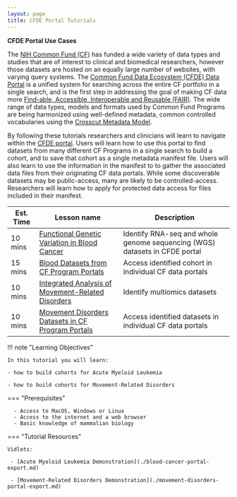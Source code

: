 ```yaml
---
layout: page
title: CFDE Portal Tutorials
---
```


**CFDE Portal Use Cases**

The [NIH Common Fund (CF)](https://commonfund.nih.gov) has funded a wide variety of data types and studies that are of interest to clinical and biomedical researchers, however those datasets are hosted on an equally large number of websites, with varying query systems. The [Common Fund Data Ecosystem (CFDE) Data Portal](https://app.nih-cfde.org) is a unified system for searching across the entire CF portfolio in a single search, and is the first step in addressing the goal of making CF data more [Find-able, Accessible, Interoperable and Reusable (FAIR)](https://www.nih-cfde.org/product/fair-cookbook/). The wide range of data types, models and formats used by Common Fund Programs are being harmonized using well-defined metadata, common controlled vocabularies using the [Crosscut Metadata Model](https://www.nih-cfde.org/product/cfde-c2m2/).

By following these tutorials researchers and clinicians will learn to navigate within the [CFDE portal](https://app.nih-cfde.org). Users will learn how to use this portal to find datasets from many different CF Programs in a single search to build a cohort, and to save that cohort as a single metadata manifest file. Users will also learn to use the information in the manifest to to gather the associated data files from their originating CF data portals. While some discoverable datasets may be public-access, many are likely to be controlled-access. Researchers will learn how to apply for protected data access for files included in their manifest.

Est. Time | Lesson name | Description
--- | --- | ---
10 mins | [Functional Genetic Variation in Blood Cancer](./Blood-Cancer/blood-cancer-portal-export.md) | Identify RNA-seq and whole genome sequencing (WGS) datasets in CFDE portal
15 mins | [Blood Datasets from CF Program Portals](./Blood-Cancer/blood-cancer-data-access.md) | Access identified cohort in individual CF data portals
10 mins | [Integrated Analysis of Movement-Related Disorders](./movement-disorders-portal-export.md) | Identify multiomics datasets
10 mins | [Movement Disorders Datasets in CF Program Portals](./movement-disorders-data-access.md) | Access identified datasets in individual CF data portals

!!! note "Learning Objectives"

    In this tutorial you will learn:

    - how to build cohorts for Acute Myeloid Leukemia

    - how to build cohorts for Movement-Related Disorders

=== "Prerequisites"

      - Access to MacOS, Windows or Linux
      - Access to the internet and a web browser
      - Basic knowledge of mammalian biology


=== "Tutorial Resources"

    Vidlets:

     - [Acute Myeloid Leukemia Demonstration](./blood-cancer-portal-export.md)

     - [Movement-Related Disorders Demonstration](./movement-disorders-portal-export.md)

